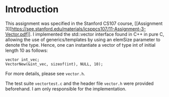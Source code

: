 # Introduction
This assignment was specified in the Stanford CS107 course, [[Assignment 3][https://see.stanford.edu/materials/icsppcs107/11-Assignment-3-Vector.pdf]]. I implemented the std::vector interface found in C++ in pure C, allowing the use of generics/templates by using an elemSize parameter to denote the type.
Hence, one can instantiate a vector of type int of initial length 10 as follows:
```
vector int_vec;
VectorNew(&int_vec, sizeof(int), NULL, 10);
```
For more details, please see `vector.h`.

The test suite `vectortest.c` and the header file `vector.h` were provided beforehand. I am only responsible for the implementation.

